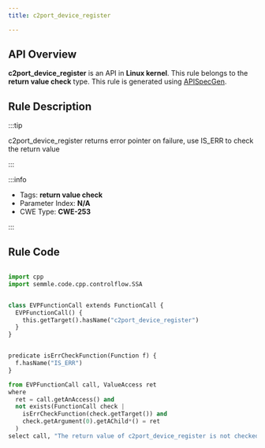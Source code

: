 ```yaml
---
title: c2port_device_register

---
```



## API Overview
**c2port_device_register** is an API in **Linux kernel**. This rule belongs to the **return value check** type. This rule is generated using [APISpecGen](../../tools/APISpecGen).
## Rule Description

:::tip

c2port_device_register returns error pointer on failure, use IS_ERR to check the return value

:::

:::info

- Tags: **return value check**
- Parameter Index: **N/A**
- CWE Type: **CWE-253**

:::

## Rule Code
```python

import cpp
import semmle.code.cpp.controlflow.SSA


class EVPFunctionCall extends FunctionCall {
  EVPFunctionCall() {
    this.getTarget().hasName("c2port_device_register")
  }
}


predicate isErrCheckFunction(Function f) {
  f.hasName("IS_ERR") 
}

from EVPFunctionCall call, ValueAccess ret
where
  ret = call.getAnAccess() and
  not exists(FunctionCall check |
    isErrCheckFunction(check.getTarget()) and
    check.getArgument(0).getAChild*() = ret
  )
select call, "The return value of c2port_device_register is not checked with IS_ERR."
    
```